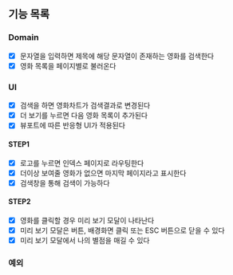 ## 기능 목록

### Domain

- [x] 문자열을 입력하면 제목에 해당 문자열이 존재하는 영화를 검색한다
- [x] 영화 목록을 페이지별로 불러온다

### UI

- [x] 검색을 하면 영화차트가 검색결과로 변경된다
- [x] 더 보기를 누르면 다음 영화 목록이 추가된다
- [x] 뷰포트에 따른 반응형 UI가 적용된다

#### STEP1

- [x] 로고를 누르면 인덱스 페이지로 라우팅한다
- [x] 더이상 보여줄 영화가 없으면 마지막 페이지라고 표시한다
- [x] 검색창을 통해 검색이 가능하다

#### STEP2

- [x] 영화를 클릭할 경우 미리 보기 모달이 나타난다
- [x] 미리 보기 모달은 버튼, 배경화면 클릭 또는 ESC 버튼으로 닫을 수 있다
- [x] 미리 보기 모달에서 나의 별점을 매길 수 있다

### 예외
